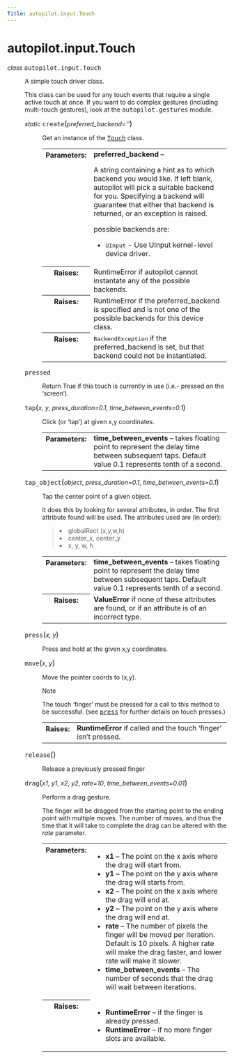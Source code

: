 ```yaml
---
Title: autopilot.input.Touch
---
```


# autopilot.input.Touch

<dl class="class">
<dt id="autopilot.input.Touch">
<em class="property">class </em><tt class="descclassname">autopilot.input.</tt><tt class="descname">Touch</tt><a class="reference internal" href="#Touch"></a><a class="headerlink" href="#autopilot.input.Touch" title="Permalink to this definition"></a></dt>
<dd><p>A simple touch driver class.</p>
<p>This class can be used for any touch events that require a single active
touch at once. If you want to do complex gestures (including multi-touch
gestures), look at the <tt class="xref py py-mod docutils literal"><span class="pre">autopilot.gestures</span></tt> module.</p>
<dl class="staticmethod">
<dt id="autopilot.input.Touch.create">
<em class="property">static </em><tt class="descname">create</tt><big>(</big><em>preferred_backend=''</em><big>)</big><a class="reference internal" href="#Touch.create"></a><a class="headerlink" href="#autopilot.input.Touch.create" title="Permalink to this definition"></a></dt>
<dd><p>Get an instance of the <a class="reference internal" href="#autopilot.input.Touch" title="autopilot.input.Touch"><tt class="xref py py-class docutils literal"><span class="pre">Touch</span></tt></a> class.</p>
<table class="docutils field-list" frame="void" rules="none">
<col class="field-name" />
<col class="field-body" />
<tbody valign="top">
<tr class="field-odd field"><th class="field-name">Parameters:</th><td class="field-body"><strong>preferred_backend</strong> &#8211; <p>A string containing a hint as to which
backend you would like. If left blank, autopilot will pick a
suitable backend for you. Specifying a backend will guarantee that
either that backend is returned, or an exception is raised.</p>
<p>possible backends are:</p>
<ul class="simple">
<li><tt class="docutils literal"><span class="pre">UInput</span></tt> - Use UInput kernel-level device driver.</li>
</ul>
</td>
</tr>
<tr class="field-even field"><th class="field-name">Raises:</th><td class="field-body">RuntimeError if autopilot cannot instantate any of the
possible backends.</td>
</tr>
<tr class="field-odd field"><th class="field-name">Raises:</th><td class="field-body">RuntimeError if the preferred_backend is specified and is not
one of the possible backends for this device class.</td>
</tr>
<tr class="field-even field"><th class="field-name">Raises:</th><td class="field-body"><tt class="xref py py-class docutils literal"><span class="pre">BackendException</span></tt> if the preferred_backend
is set, but that backend could not be instantiated.</td>
</tr>
</tbody>
</table>
</dd></dl>
<dl class="attribute">
<dt id="autopilot.input.Touch.pressed">
<tt class="descname">pressed</tt><a class="reference internal" href="#Touch.pressed"></a><a class="headerlink" href="#autopilot.input.Touch.pressed" title="Permalink to this definition"></a></dt>
<dd><p>Return True if this touch is currently in use (i.e.- pressed on the
&#8216;screen&#8217;).</p>
</dd></dl>
<dl class="method">
<dt id="autopilot.input.Touch.tap">
<tt class="descname">tap</tt><big>(</big><em>x</em>, <em>y</em>, <em>press_duration=0.1</em>, <em>time_between_events=0.1</em><big>)</big><a class="reference internal" href="#Touch.tap"></a><a class="headerlink" href="#autopilot.input.Touch.tap" title="Permalink to this definition"></a></dt>
<dd><p>Click (or &#8216;tap&#8217;) at given x,y coordinates.</p>
<table class="docutils field-list" frame="void" rules="none">
<col class="field-name" />
<col class="field-body" />
<tbody valign="top">
<tr class="field-odd field"><th class="field-name">Parameters:</th><td class="field-body"><strong>time_between_events</strong> &#8211; takes floating point to represent the
delay time between subsequent taps. Default value 0.1 represents
tenth of a second.</td>
</tr>
</tbody>
</table>
</dd></dl>
<dl class="method">
<dt id="autopilot.input.Touch.tap_object">
<tt class="descname">tap_object</tt><big>(</big><em>object</em>, <em>press_duration=0.1</em>, <em>time_between_events=0.1</em><big>)</big><a class="reference internal" href="#Touch.tap_object"></a><a class="headerlink" href="#autopilot.input.Touch.tap_object" title="Permalink to this definition"></a></dt>
<dd><p>Tap the center point of a given object.</p>
<p>It does this by looking for several attributes, in order. The first
attribute found will be used. The attributes used are (in order):</p>
<blockquote>
<li>globalRect (x,y,w,h)</li>
<li>center_x, center_y</li>
<li>x, y, w, h</li>
</ul>
</blockquote>
<table class="docutils field-list" frame="void" rules="none">
<col class="field-name" />
<col class="field-body" />
<tbody valign="top">
<tr class="field-odd field"><th class="field-name">Parameters:</th><td class="field-body"><strong>time_between_events</strong> &#8211; takes floating point to represent the
delay time between subsequent taps. Default value 0.1 represents
tenth of a second.</td>
</tr>
<tr class="field-even field"><th class="field-name">Raises:</th><td class="field-body"><strong>ValueError</strong> if none of these attributes are found, or if an
attribute is of an incorrect type.</td>
</tr>
</tbody>
</table>
</dd></dl>
<dl class="method">
<dt id="autopilot.input.Touch.press">
<tt class="descname">press</tt><big>(</big><em>x</em>, <em>y</em><big>)</big><a class="reference internal" href="#Touch.press"></a><a class="headerlink" href="#autopilot.input.Touch.press" title="Permalink to this definition"></a></dt>
<dd><p>Press and hold at the given x,y coordinates.</p>
</dd></dl>
<dl class="method">
<dt id="autopilot.input.Touch.move">
<tt class="descname">move</tt><big>(</big><em>x</em>, <em>y</em><big>)</big><a class="reference internal" href="#Touch.move"></a><a class="headerlink" href="#autopilot.input.Touch.move" title="Permalink to this definition"></a></dt>
<dd><p>Move the pointer coords to (x,y).</p>
<p class="first admonition-title">Note</p>
<p class="last">The touch &#8216;finger&#8217; must be pressed for a call to this
method to be successful. (see <a class="reference internal" href="#autopilot.input.Touch.press" title="autopilot.input.Touch.press"><tt class="xref py py-meth docutils literal"><span class="pre">press</span></tt></a> for further details on
touch presses.)</p>
<table class="docutils field-list" frame="void" rules="none">
<col class="field-name" />
<col class="field-body" />
<tbody valign="top">
<tr class="field-odd field"><th class="field-name">Raises:</th><td class="field-body"><strong>RuntimeError</strong> if called and the touch &#8216;finger&#8217; isn&#8217;t
pressed.</td>
</tr>
</tbody>
</table>
</dd></dl>
<dl class="method">
<dt id="autopilot.input.Touch.release">
<tt class="descname">release</tt><big>(</big><big>)</big><a class="reference internal" href="#Touch.release"></a><a class="headerlink" href="#autopilot.input.Touch.release" title="Permalink to this definition"></a></dt>
<dd><p>Release a previously pressed finger</p>
</dd></dl>
<dl class="method">
<dt id="autopilot.input.Touch.drag">
<tt class="descname">drag</tt><big>(</big><em>x1</em>, <em>y1</em>, <em>x2</em>, <em>y2</em>, <em>rate=10</em>, <em>time_between_events=0.01</em><big>)</big><a class="reference internal" href="#Touch.drag"></a><a class="headerlink" href="#autopilot.input.Touch.drag" title="Permalink to this definition"></a></dt>
<dd><p>Perform a drag gesture.</p>
<p>The finger will be dragged from the starting point to the ending point
with multiple moves. The number of moves, and thus the time that it
will take to complete the drag can be altered with the <cite>rate</cite>
parameter.</p>
<table class="docutils field-list" frame="void" rules="none">
<col class="field-name" />
<col class="field-body" />
<tbody valign="top">
<tr class="field-odd field"><th class="field-name">Parameters:</th><td class="field-body"><ul class="first simple">
<li><strong>x1</strong> &#8211; The point on the x axis where the drag will start from.</li>
<li><strong>y1</strong> &#8211; The point on the y axis where the drag will starts from.</li>
<li><strong>x2</strong> &#8211; The point on the x axis where the drag will end at.</li>
<li><strong>y2</strong> &#8211; The point on the y axis where the drag will end at.</li>
<li><strong>rate</strong> &#8211; The number of pixels the finger will be moved per
iteration. Default is 10 pixels. A higher rate will make the drag
faster, and lower rate will make it slower.</li>
<li><strong>time_between_events</strong> &#8211; The number of seconds that the drag will
wait between iterations.</li>
</ul>
</td>
</tr>
<tr class="field-even field"><th class="field-name">Raises:</th><td class="field-body"><ul class="first last simple">
<li><strong>RuntimeError</strong> &#8211; if the finger is already pressed.</li>
<li><strong>RuntimeError</strong> &#8211; if no more finger slots are available.</li>
</ul>
</td>
</tr>
</tbody>
</table>
</dd></dl>
</dd></dl>
